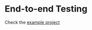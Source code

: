 # End-to-end Testing

Check the [example project](https://github.com/go-rod/rod/tree/master/lib/examples/e2e-testing)
